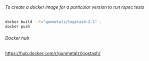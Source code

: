 ###### To create a docker image for a particular version to run rspec tests

```sh
docker build  -t="gunmetalz/logstash:2.1" .
docker push
```

###### Docker hub
https://hub.docker.com/r/gunmetalz/logstash/
